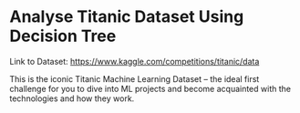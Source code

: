 # Analyse Titanic Dataset Using Decision Tree

Link to Dataset: https://www.kaggle.com/competitions/titanic/data

This is the iconic Titanic Machine Learning Dataset – the ideal first challenge for you to dive into ML projects and become acquainted with the technologies and how they work.

##
